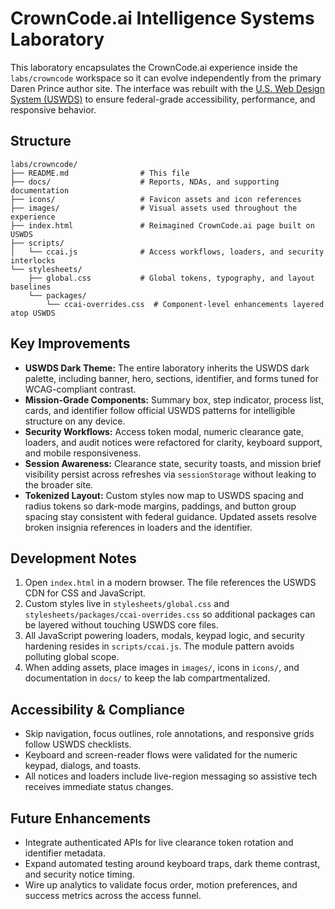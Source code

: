 # CrownCode.ai Intelligence Systems Laboratory

This laboratory encapsulates the CrownCode.ai experience inside the `labs/crowncode` workspace so it can evolve independently from the primary Daren Prince author site. The interface was rebuilt with the [U.S. Web Design System (USWDS)](https://designsystem.digital.gov) to ensure federal-grade accessibility, performance, and responsive behavior.

## Structure

```
labs/crowncode/
├── README.md                # This file
├── docs/                    # Reports, NDAs, and supporting documentation
├── icons/                   # Favicon assets and icon references
├── images/                  # Visual assets used throughout the experience
├── index.html               # Reimagined CrownCode.ai page built on USWDS
├── scripts/
│   └── ccai.js              # Access workflows, loaders, and security interlocks
└── stylesheets/
    ├── global.css           # Global tokens, typography, and layout baselines
    └── packages/
        └── ccai-overrides.css  # Component-level enhancements layered atop USWDS
```

## Key Improvements

- **USWDS Dark Theme:** The entire laboratory inherits the USWDS dark palette, including banner, hero, sections, identifier, and forms tuned for WCAG-compliant contrast.
- **Mission-Grade Components:** Summary box, step indicator, process list, cards, and identifier follow official USWDS patterns for intelligible structure on any device.
- **Security Workflows:** Access token modal, numeric clearance gate, loaders, and audit notices were refactored for clarity, keyboard support, and mobile responsiveness.
- **Session Awareness:** Clearance state, security toasts, and mission brief visibility persist across refreshes via `sessionStorage` without leaking to the broader site.
- **Tokenized Layout:** Custom styles now map to USWDS spacing and radius tokens so dark-mode margins, paddings, and button group spacing stay consistent with federal guidance. Updated assets resolve broken insignia references in loaders and the identifier.

## Development Notes

1. Open `index.html` in a modern browser. The file references the USWDS CDN for CSS and JavaScript.
2. Custom styles live in `stylesheets/global.css` and `stylesheets/packages/ccai-overrides.css` so additional packages can be layered without touching USWDS core files.
3. All JavaScript powering loaders, modals, keypad logic, and security hardening resides in `scripts/ccai.js`. The module pattern avoids polluting global scope.
4. When adding assets, place images in `images/`, icons in `icons/`, and documentation in `docs/` to keep the lab compartmentalized.

## Accessibility & Compliance

- Skip navigation, focus outlines, role annotations, and responsive grids follow USWDS checklists.
- Keyboard and screen-reader flows were validated for the numeric keypad, dialogs, and toasts.
- All notices and loaders include live-region messaging so assistive tech receives immediate status changes.

## Future Enhancements

- Integrate authenticated APIs for live clearance token rotation and identifier metadata.
- Expand automated testing around keyboard traps, dark theme contrast, and security notice timing.
- Wire up analytics to validate focus order, motion preferences, and success metrics across the access funnel.

